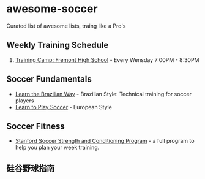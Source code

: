 # awesome-soccer

Curated list of awesome lists, traing like a Pro's

## Weekly Training Schedule
1. [Training Camp: Fremont High School](https://www.google.com/maps/place/Fremont+High+School/@37.3533182,-122.0382673,17z/data=!4m8!1m2!2m1!1sfremont+high+school!3m4!1s0x808fb67f653a3697:0xd9c9e57933775863!8m2!3d37.353891!4d-122.0346795) - Every Wensday 7:00PM - 8:30PM

## Soccer Fundamentals

- [Learn the Brazilian Way](https://www.youtube.com/watch?v=bzjVnj8Gms4) - Brazilian Style: Technical training for soccer players
- [Learn to Play Soccer](https://www.youtube.com/watch?v=uNOpSPkNWUM) - European Style

## Soccer Fitness
- [Stanford Soccer Strength and Conditioning Program](http://froeberg.com/soccerunited/stanfordfitness.pdf) - a full program to help you plan your week training.
## 硅谷野球指南
